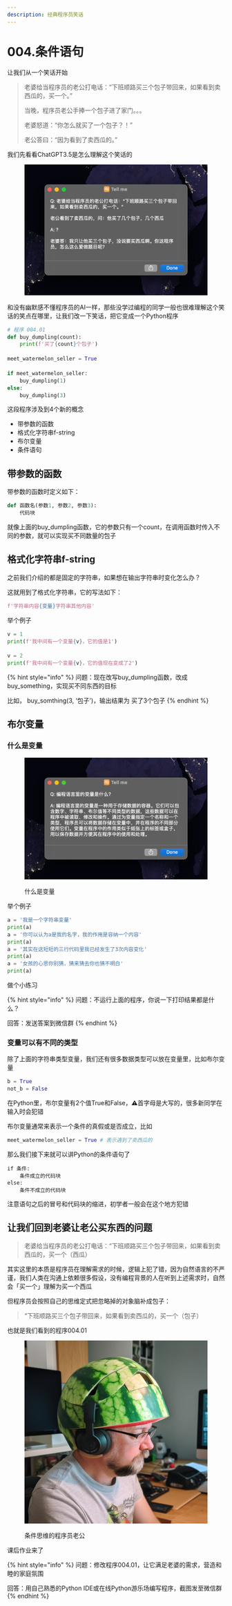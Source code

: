```yaml
---
description: 经典程序员笑话
---
```


# 004.条件语句

让我们从一个笑话开始

> 老婆给当程序员的老公打电话：“下班顺路买三个包子带回来，如果看到卖西瓜的，买一个。”
>
>
>
> 当晚，程序员老公手捧一个包子进了家门。。。
>
> 老婆怒道：“你怎么就买了一个包子？！”
>
> 老公答曰：“因为看到了卖西瓜的。”



我们先看看ChatGPT3.5是怎么理解这个笑话的

<figure><img src=".gitbook/assets/image (1) (1).png" alt=""><figcaption></figcaption></figure>

和没有幽默感不懂程序员的AI一样，那些没学过编程的同学一般也很难理解这个笑话的笑点在哪里，让我们改一下笑话，把它变成一个Python程序

```python
# 程序 004.01
def buy_dumpling(count):
    print(f'买了{count}个包子')
    
meet_watermelon_seller = True

if meet_watermelon_seller:
    buy_dumpling(1)
else:
    buy_dumpling(3)
```

这段程序涉及到4个新的概念

* 带参数的函数
* 格式化字符串f-string
* 布尔变量
* 条件语句

## 带参数的函数

带参数的函数时定义如下：

```python
def 函数名(参数1, 参数2, 参数3):
    代码块
```

就像上面的buy\_dumpling函数，它的参数只有一个count，在调用函数时传入不同的参数，就可以实现买不同数量的包子

## 格式化字符串f-string

之前我们介绍的都是固定的字符串，如果想在输出字符串时变化怎么办？

这就用到了格式化字符串，它的写法如下：

```python
f'字符串内容{变量}字符串其他内容'
```

举个例子

```python
v = 1
print(f'我中间有一个变量{v}，它的值是1')

v = 2
print(f'我中间有一个变量{v}，它的值现在变成了2')
```

{% hint style="info" %}
问题：现在改写buy\_dumpling函数，改成buy\_something，实现买不同东西的目标

比如， buy\_somthing(3, ‘包子')，输出结果为 买了3个包子
{% endhint %}

## 布尔变量

### 什么是变量

<figure><img src=".gitbook/assets/image (1) (4) (1).png" alt=""><figcaption><p>什么是变量</p></figcaption></figure>

举个例子

```python
a = '我是一个字符串变量'
print(a)
a = '你可以认为a是我的名字，我的作用是容纳一个内容'
print(a)
a = '其实在这短短的三行代码里我已经发生了3次内容变化'
print(a)
a = '女孩的心思你别猜，猜来猜去你也猜不明白'
print(a)
```

做个小练习

{% hint style="info" %}
问题：不运行上面的程序，你说一下打印结果都是什么？

回答：发送答案到微信群
{% endhint %}

### 变量可以有不同的类型

除了上面的字符串类型变量，我们还有很多数据类型可以放在变量里，比如布尔变量

```python
b = True
not_b = False
```

在Python里，布尔变量有2个值True和False，⚠️首字母是大写的，很多新同学在输入时会犯错

布尔变量通常来表示一个条件的真假或是否成立，比如

```python
meet_watermelon_seller = True # 表示遇到了卖西瓜的
```

那么我们接下来就可以讲Python的条件语句了

```
if 条件:
    条件成立的代码块
else:
    条件不成立的代码块
```

注意语句之后的冒号和代码块的缩进，初学者一般会在这个地方犯错

## 让我们回到老婆让老公买东西的问题

> 老婆给当程序员的老公打电话：“下班顺路买三个包子带回来，如果看到卖西瓜的，买一个（西瓜）

其实这里的本质是程序员在理解需求的时候，逻辑上犯了错，因为自然语言的不严谨，我们人类在沟通上依赖很多假设，没有编程背景的人在听到上述需求时，自然会「买一个」理解为买一个西瓜

但程序员会按照自己的思维定式把忽略掉的对象脑补成包子：

> “下班顺路买三个包子带回来，如果看到卖西瓜的，买一个（包子）

也就是我们看到的程序004.01

<figure><img src=".gitbook/assets/image.png" alt=""><figcaption><p>条件思维的程序员老公</p></figcaption></figure>

课后作业来了

{% hint style="info" %}
问题：修改程序004.01，让它满足老婆的需求，营造和睦的家庭氛围

回答：用自己熟悉的Python IDE或在线Python游乐场编写程序，截图发至微信群
{% endhint %}

